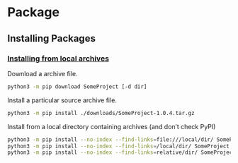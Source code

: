 # Package

## Installing Packages

### [Installing from local archives](https://packaging.python.org/en/latest/tutorials/installing-packages/#installing-from-local-archives)

Download a archive file.

```bash
python3 -m pip download SomeProject [-d dir]
```

Install a particular source archive file.

```bash
python3 -m pip install ./downloads/SomeProject-1.0.4.tar.gz
```

Install from a local directory containing archives (and don’t check PyPI)

```bash
python3 -m pip install --no-index --find-links=file:///local/dir/ SomeProject
python3 -m pip install --no-index --find-links=/local/dir/ SomeProject
python3 -m pip install --no-index --find-links=relative/dir/ SomeProject
```
